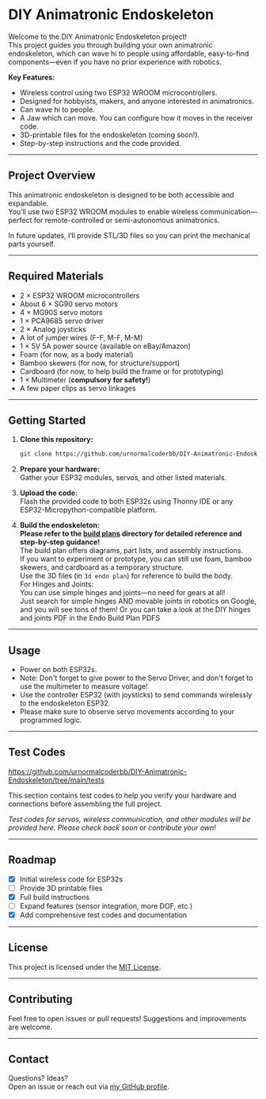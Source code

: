 # DIY Animatronic Endoskeleton

Welcome to the DIY Animatronic Endoskeleton project!  
This project guides you through building your own animatronic endoskeleton, which can wave hi to people using affordable, easy-to-find components—even if you have no prior experience with robotics.

**Key Features:**
- Wireless control using two ESP32 WROOM microcontrollers.
- Designed for hobbyists, makers, and anyone interested in animatronics.
- Can wave hi to people.
- A Jaw which can move. You can configure how it moves in the receiver code.
- 3D-printable files for the endoskeleton (coming soon!).
- Step-by-step instructions and the code provided.

---

## Project Overview

This animatronic endoskeleton is designed to be both accessible and expandable.  
You’ll use two ESP32 WROOM modules to enable wireless communication—perfect for remote-controlled or semi-autonomous animatronics.

In future updates, I’ll provide STL/3D files so you can print the mechanical parts yourself.

---

## Required Materials

- 2 × ESP32 WROOM microcontrollers
- About 6 × SG90 servo motors
- 4 × MG90S servo motors
- 1 × PCA9685 servo driver
- 2 × Analog joysticks
- A lot of jumper wires (F-F, M-F, M-M)
- 1 × 5V 5A power source (available on eBay/Amazon)
- Foam (for now, as a body material)
- Bamboo skewers (for now, for structure/support)
- Cardboard (for now, to help build the frame or for prototyping)
- 1 × Multimeter (**compulsory for safety!**)
- A few paper clips as servo linkages

---

## Getting Started

1. **Clone this repository:**
   ```sh
   git clone https://github.com/urnormalcoderbb/DIY-Animatronic-Endoskeleton.git
   ```
2. **Prepare your hardware:**  
   Gather your ESP32 modules, servos, and other listed materials.

3. **Upload the code:**  
   Flash the provided code to both ESP32s using Thonny IDE or any ESP32-Micropython-compatible platform.

4. **Build the endoskeleton:**  
   **Please refer to the [build plans](https://github.com/urnormalcoderbb/DIY-Animatronic-Endoskeleton/tree/main/Endo%20build%20plan%20PDFS) directory for detailed reference and step-by-step guidance!**  
   The build plan offers diagrams, part lists, and assembly instructions.  
   If you want to experiment or prototype, you can still use foam, bamboo skewers, and cardboard as a temporary structure.  
   Use the 3D files (in `3d endo plan`) for reference to build the body.  
   For Hinges and Joints:  
   You can use simple hinges and joints—no need for gears at all!  
   Just search for simple hinges AND movable joints in robotics on Google, and you will see tons of them!
   Or you can take a look at the DIY hinges and joints PDF in the Endo Build Plan PDFS

---

## Usage

- Power on both ESP32s.
- Note: Don't forget to give power to the Servo Driver, and don't forget to use the multimeter to measure voltage!
- Use the controller ESP32 (with joysticks) to send commands wirelessly to the endoskeleton ESP32.
- Please make sure to observe servo movements according to your programmed logic.

---

## Test Codes
https://github.com/urnormalcoderbb/DIY-Animatronic-Endoskeleton/tree/main/tests

This section contains test codes to help you verify your hardware and connections before assembling the full project.

*Test codes for servos, wireless communication, and other modules will be provided here. Please check back soon or contribute your own!*

---

## Roadmap

- [x] Initial wireless code for ESP32s
- [ ] Provide 3D printable files
- [x] Full build instructions
- [ ] Expand features (sensor integration, more DOF, etc.)
- [x] Add comprehensive test codes and documentation

---

## License

This project is licensed under the [MIT License](LICENSE).

---

## Contributing

Feel free to open issues or pull requests! Suggestions and improvements are welcome.

---

## Contact

Questions? Ideas?  
Open an issue or reach out via [my GitHub profile](https://github.com/urnormalcoderbb).
